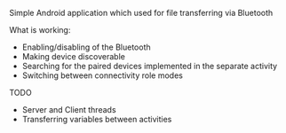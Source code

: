 Simple Android application which used for file transferring via Bluetooth


What is working:
- Enabling/disabling of the Bluetooth
- Making device discoverable
- Searching for the paired devices implemented in the separate activity
- Switching between connectivity role modes

TODO
- Server and Client threads
- Transferring variables between activities
